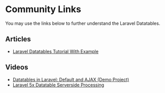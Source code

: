# Community Links

You may use the links below to further understand the Laravel Datatables.

<a name="articles"></a>
## Articles
- [Laravel Datatables Tutorial With Example](https://appdividend.com/2018/04/16/laravel-datatables-tutorial-with-example/)

<a name="videos"></a>
## Videos
- [Datatables in Laravel: Default and AJAX (Demo Project)](https://www.youtube.com/watch?v=1wgLY-V69MM)
- [Laravel 5x Datatable Serverside Processing](https://www.youtube.com/watch?v=m_c6DIlvGSw)